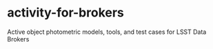 # activity-for-brokers
Active object photometric models, tools, and test cases for LSST Data Brokers
